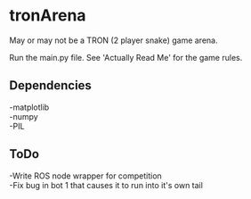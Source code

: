 # tronArena
May or may not be a TRON (2 player snake) game arena.

Run the main.py file. See 'Actually Read Me' for the game rules.

## Dependencies
-matplotlib  
-numpy  
-PIL  

## ToDo
-Write ROS node wrapper for competition  
-Fix bug in bot 1 that causes it to run into it's own tail  

